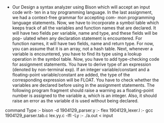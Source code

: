 - Our Design a syntax analyzer using Bison which will accept an input code writ-
ten in a toy programming language. 
In the last assignment, we had a context-free grammar for accepting com-
mon programming language statements. Now, we have to incorporate a symbol
table which keeps track of all the variables and function names that are declared.
It will have two fields per variable, name and type, and these fields will be pop-
ulated when any declaration statement is encountered. For function names, it
will have two fields, name and return type. For now, you can assume that it is
an array, not a hash table. Next, whenever a variable is encountered, you have
to find its type using a lookup operation in the symbol table.
Now, you have to add type-checking code for assignment statements. You
have to derive type of an expression (denoted by non-terminal exp). If an integer
variable/constant and a floating-point variable/constant are added, the type of
the corresponding expression will be FLOAT. You have to check whether the
variables are declared before using in the assignment statements.
The following program fragment should raise a warning as a floating-point
number is assigned to the variable a, which is an integer. Also, it should raise
an error as the variable d is used without being declared.

command Type :-   bison -d 1904129_parser.y
		 :-   flex 1904129_lexer.l
	       :-   gcc 1904129_parser.tab.c lex.yy.c -lfl -Ly
		 :-   ./a.out < input